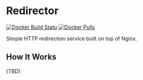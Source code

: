 # Redirector

[![Docker Build Statu](https://img.shields.io/docker/build/rainist/redirector.svg)](https://hub.docker.com/r/rainist/redirector/) [![Docker Pulls](https://img.shields.io/docker/pulls/rainist/redirector.svg)](https://hub.docker.com/r/rainist/redirector/)

Simple HTTP redirection service built on top of Nginx.

## How It Works

(TBD)
